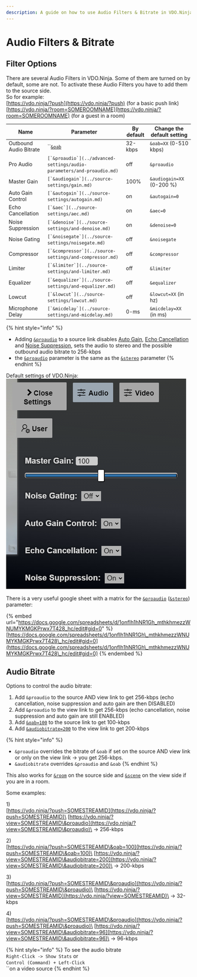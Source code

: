 ```yaml
---
description: A guide on how to use Audio Filters & Bitrate in VDO.Ninja
---
```


# Audio Filters & Bitrate

## Filter Options

There are several Audio Filters in VDO.Ninja. Some of them are turned on by default, some are not. To activate these Audio Filters you have to add them to the source side.\
So for example:\
[https://vdo.ninja/?push](https://vdo.ninja/?push) (for a basic push link)\
[https://vdo.ninja/?room=SOMEROOMNAME](https://vdo.ninja/?room=SOMEROOMNAME) (for a guest in a room)

| Name                   | Parameter                                                                | By default | Change the default setting |
| ---------------------- | ------------------------------------------------------------------------ | ---------- | -------------------------- |
| Outbound Audio Bitrate | ``[`&oab`](../source-settings/and-outboundaudiobitrate.md)               | 32-kbps    | `&oab=XX` (0-510 kbps)     |
| Pro Audio              | ``[`&proaudio`](../advanced-settings/audio-parameters/and-proaudio.md)`` | off        | `&proaudio`                |
| Master Gain            | ``[`&audiogain`](../source-settings/gain.md)``                           | 100%       | `&audiogain=XX` (0-200 %)  |
| Auto Gain Control      | ``[`&autogain`](../source-settings/autogain.md)``                        | on         | `&autogain=0`              |
| Echo Cancellation      | ``[`&aec`](../source-settings/aec.md)``                                  | on         | `&aec=0`                   |
| Noise Suppression      | ``[`&denoise`](../source-settings/and-denoise.md)``                      | on         | `&denoise=0`               |
| Noise Gating           | ``[`&noisegate`](../source-settings/noisegate.md)``                      | off        | `&noisegate`               |
| Compressor             | ``[`&compressor`](../source-settings/and-compressor.md)``                | off        | `&compressor`              |
| Limiter                | ``[`&limiter`](../source-settings/and-limiter.md)``                      | off        | `&limiter`                 |
| Equalizer              | ``[`&equalizer`](../source-settings/and-equalizer.md)``                  | off        | `&equalizer`               |
| Lowcut                 | ``[`&lowcut`](../source-settings/lowcut.md)``                            | off        | `&lowcut=XX` (in hz)       |
| Microphone Delay       | ``[`&micdelay`](../source-settings/and-micdelay.md)``                    | 0-ms       | `&micdelay=XX` (in ms)     |

{% hint style="info" %}
* Adding [`&proaudio`](../advanced-settings/audio-parameters/and-proaudio.md) to a source link disables [Auto Gain](../source-settings/autogain.md), [Echo Cancellation](../source-settings/aec.md) and [Noise Suppression](../source-settings/and-denoise.md), sets the audio to stereo and the possible outbound audio bitrate to 256-kbps
* the [`&proaudio`](../advanced-settings/audio-parameters/and-proaudio.md) parameter is the same as the [`&stereo`](../general-settings/stereo.md) parameter
{% endhint %}

Default settings of VDO.Ninja:\
![](<../.gitbook/assets/image (109).png>)

There is a very useful google sheet with a matrix for the [`&proaudio`](../advanced-settings/audio-parameters/and-proaudio.md) ([`&stereo`](../general-settings/stereo.md)) parameter:

{% embed url="https://docs.google.com/spreadsheets/d/1onfIh1hNR1Gh_mthkhmezzWNUMYKMGKPrwx7T428_hc/edit#gid=0" %}
[https://docs.google.com/spreadsheets/d/1onfIh1hNR1Gh\_mthkhmezzWNUMYKMGKPrwx7T428\_hc/edit#gid=0](https://docs.google.com/spreadsheets/d/1onfIh1hNR1Gh\_mthkhmezzWNUMYKMGKPrwx7T428\_hc/edit#gid=0)
{% endembed %}

## Audio Bitrate

Options to control the audio bitrate:

1. Add `&proaudio` to the source AND view link to get 256-kbps (echo cancellation, noise suppression and auto gain are then DISABLED)
2. Add `&proaudio` to the view link to get 256-kbps (echo cancellation, noise suppression and auto gain are still ENABLED)
3. Add [`&oab=100`](../source-settings/and-outboundaudiobitrate.md) to the source link to get 100-kbps
4. Add [`&audiobitrate=200`](../advanced-settings/view-parameters/audiobitrate.md) to the view link to get 200-kbps

{% hint style="info" %}
* `&proaudio` overrides the bitrate of `&oab` if set on the source AND view link or only on the view link -> you get 256-kbps.
* `&audiobitrate` overrides `&proaudio` and `&oab`
{% endhint %}

This also works for [`&room`](../general-settings/room.md) on the source side and [`&scene`](../advanced-settings/view-parameters/scene.md) on the view side if you are in a room.

Some examples:

1\)\
[https://vdo.ninja/?push=SOMESTREAMID](https://vdo.ninja/?push=SOMESTREAMID)\
[https://vdo.ninja/?view=SOMESTREAMID\&proaudio](https://vdo.ninja/?view=SOMESTREAMID\&proaudio)\
\-> 256-kbps

2\)\
[https://vdo.ninja/?push=SOMESTREAMID\&oab=100](https://vdo.ninja/?push=SOMESTREAMID\&oab=100)\
[https://vdo.ninja/?view=SOMESTREAMID\&audiobitrate=200](https://vdo.ninja/?view=SOMESTREAMID\&audiobitrate=200)\
\-> 200-kbps

3\)\
[https://vdo.ninja/?push=SOMESTREAMID\&proaudio](https://vdo.ninja/?push=SOMESTREAMID\&proaudio)\
[https://vdo.ninja/?view=SOMESTREAMID](https://vdo.ninja/?view=SOMESTREAMID)\
\-> 32-kbps

4\)\
[https://vdo.ninja/?push=SOMESTREAMID\&proaudio](https://vdo.ninja/?push=SOMESTREAMID\&proaudio)\
[https://vdo.ninja/?view=SOMESTREAMID\&audiobitrate=96](https://vdo.ninja/?view=SOMESTREAMID\&audiobitrate=96)\
\-> 96-kbps

{% hint style="info" %}
To see the audio bitrate\
`Right-Click -> Show Stats` or\
`Control (Command) + Left-Click`\
``on a video source
{% endhint %}
